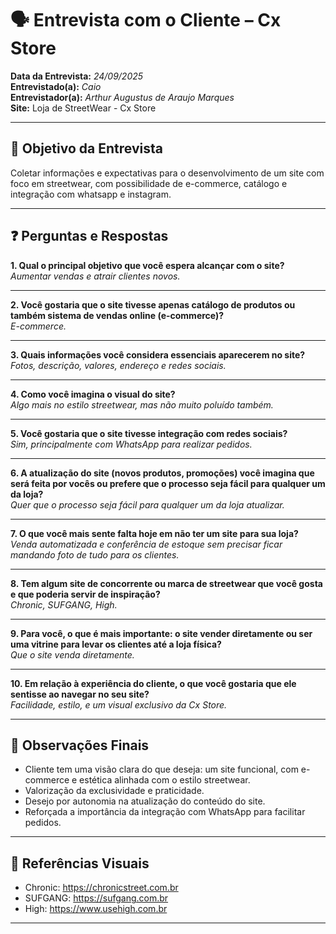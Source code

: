 # 🗣️ Entrevista com o Cliente – Cx Store

**Data da Entrevista:** *24/09/2025*  
**Entrevistado(a):** *Caio*  
**Entrevistador(a):** *Arthur Augustus de Araujo Marques*  
**Site:** Loja de StreetWear - Cx Store

---

## 📌 Objetivo da Entrevista

Coletar informações e expectativas para o desenvolvimento de um site com foco em streetwear, com possibilidade de e-commerce, catálogo e integração com whatsapp e instagram.

---

## ❓ Perguntas e Respostas

**1. Qual o principal objetivo que você espera alcançar com o site?**  
 *Aumentar vendas e atrair clientes novos.*

---

**2. Você gostaria que o site tivesse apenas catálogo de produtos ou também sistema de vendas online (e-commerce)?**  
 *E-commerce.*

---

**3. Quais informações você considera essenciais aparecerem no site?**  
 *Fotos, descrição, valores, endereço e redes sociais.*

---

**4. Como você imagina o visual do site?**  
 *Algo mais no estilo streetwear, mas não muito poluído também.*

---

**5. Você gostaria que o site tivesse integração com redes sociais?**  
 *Sim, principalmente com WhatsApp para realizar pedidos.*

---

**6. A atualização do site (novos produtos, promoções) você imagina que será feita por vocês ou prefere que o processo seja fácil para qualquer um da loja?**  
 *Quer que o processo seja fácil para qualquer um da loja atualizar.*

---

**7. O que você mais sente falta hoje em não ter um site para sua loja?**  
 *Venda automatizada e conferência de estoque sem precisar ficar mandando foto de tudo para os clientes.*

---

**8. Tem algum site de concorrente ou marca de streetwear que você gosta e que poderia servir de inspiração?**  
 *Chronic, SUFGANG, High.*

---

**9. Para você, o que é mais importante: o site vender diretamente ou ser uma vitrine para levar os clientes até a loja física?**  
 *Que o site venda diretamente.*

---

**10. Em relação à experiência do cliente, o que você gostaria que ele sentisse ao navegar no seu site?**  
 *Facilidade, estilo, e um visual exclusivo da Cx Store.*

---

## 📝 Observações Finais

- Cliente tem uma visão clara do que deseja: um site funcional, com e-commerce e estética alinhada com o estilo streetwear.  
- Valorização da exclusividade e praticidade.  
- Desejo por autonomia na atualização do conteúdo do site.  
- Reforçada a importância da integração com WhatsApp para facilitar pedidos.

---

## 🔗 Referências Visuais

- Chronic: https://chronicstreet.com.br  
- SUFGANG: https://sufgang.com.br  
- High: https://www.usehigh.com.br

---

